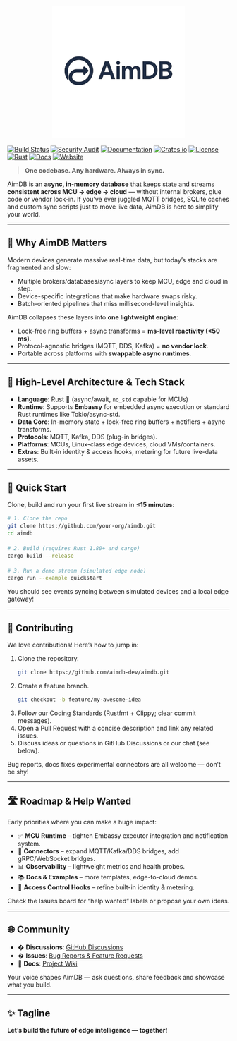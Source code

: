 <div align="center">
  <img src="assets/logo.png" alt="AimDB Logo" width="300">
</div>

[![Build Status](https://img.shields.io/github/actions/workflow/status/aimdb-dev/aimdb/ci.yml?branch=main)](https://github.com/aimdb-dev/aimdb/actions)
[![Security Audit](https://img.shields.io/github/actions/workflow/status/aimdb-dev/aimdb/security.yml?branch=main&label=security)](https://github.com/aimdb-dev/aimdb/actions)
[![Documentation](https://img.shields.io/github/actions/workflow/status/aimdb-dev/aimdb/docs.yml?branch=main&label=docs)](https://github.com/aimdb-dev/aimdb/actions)
[![Crates.io](https://img.shields.io/crates/v/aimdb.svg)](https://crates.io/crates/aimdb)
[![License](https://img.shields.io/badge/license-Apache%202.0-blue.svg)](LICENSE)
[![Rust](https://img.shields.io/badge/rust-stable-orange.svg)](https://www.rust-lang.org)
[![Docs](https://docs.rs/aimdb/badge.svg)](https://docs.rs/aimdb)
[![Website](https://img.shields.io/badge/website-aimdb.dev-blue.svg)](https://aimdb.dev)

> **One codebase. Any hardware. Always in sync.**

AimDB is an **async, in-memory database** that keeps state and streams **consistent across MCU → edge → cloud** — without internal brokers, glue code or vendor lock-in. If you’ve ever juggled MQTT bridges, SQLite caches and custom sync scripts just to move live data, AimDB is here to simplify your world.

---

## 🚀 Why AimDB Matters  
Modern devices generate massive real-time data, but today’s stacks are fragmented and slow:  
- Multiple brokers/databases/sync layers to keep MCU, edge and cloud in step.  
- Device-specific integrations that make hardware swaps risky.  
- Batch-oriented pipelines that miss millisecond-level insights.  

AimDB collapses these layers into **one lightweight engine**:  
- Lock-free ring buffers + async transforms = **ms-level reactivity (<50 ms)**.  
- Protocol-agnostic bridges (MQTT, DDS, Kafka) = **no vendor lock**.  
- Portable across platforms with **swappable async runtimes**.  

---

## 🧩 High-Level Architecture & Tech Stack  
- **Language**: Rust 🦀 (async/await, `no_std` capable for MCUs)  
- **Runtime**: Supports **Embassy** for embedded async execution or standard Rust runtimes like Tokio/async-std.  
- **Data Core**: In-memory state + lock-free ring buffers + notifiers + async transforms.  
- **Protocols**: MQTT, Kafka, DDS (plug-in bridges).  
- **Platforms**: MCUs, Linux-class edge devices, cloud VMs/containers.  
- **Extras**: Built-in identity & access hooks, metering for future live-data assets.  

---

## 🏃 Quick Start  
Clone, build and run your first live stream in **≤15 minutes**:  

```bash
# 1. Clone the repo
git clone https://github.com/your-org/aimdb.git
cd aimdb

# 2. Build (requires Rust 1.80+ and cargo)
cargo build --release

# 3. Run a demo stream (simulated edge node)
cargo run --example quickstart
```

You should see events syncing between simulated devices and a local edge gateway!  

---

## 🤝 Contributing  
We love contributions! Here’s how to jump in:  
1. Clone the repository.
   ```bash
   git clone https://github.com/aimdb-dev/aimdb.git
   ```
2. Create a feature branch. 
   ```bash
   git checkout -b feature/my-awesome-idea
   ```
3. Follow our Coding Standards (Rustfmt + Clippy; clear commit messages).  
4. Open a Pull Request with a concise description and link any related issues.  
5. Discuss ideas or questions in GitHub Discussions or our chat (see below).  

Bug reports, docs fixes experimental connectors are all welcome — don’t be shy!  

---

## 🛣 Roadmap & Help Wanted  
Early priorities where you can make a huge impact:  
- ✅ **MCU Runtime** – tighten Embassy executor integration and notification system.  
- 🧪 **Connectors** – expand MQTT/Kafka/DDS bridges, add gRPC/WebSocket bridges.  
- 📊 **Observability** – lightweight metrics and health probes.  
- 📚 **Docs & Examples** – more templates, edge-to-cloud demos.  
- 🔐 **Access Control Hooks** – refine built-in identity & metering.  

Check the Issues board for “help wanted” labels or propose your own ideas.  

---

## 🌐 Community  
- � **Discussions**: [GitHub Discussions](https://github.com/aimdb-dev/aimdb/discussions)
- � **Issues**: [Bug Reports & Feature Requests](https://github.com/aimdb-dev/aimdb/issues)
- 📖 **Docs**: [Project Wiki](https://github.com/aimdb-dev/aimdb/wiki)

Your voice shapes AimDB — ask questions, share feedback and showcase what you build.  

---

## ✨ Tagline  
**Let’s build the future of edge intelligence — together!**
